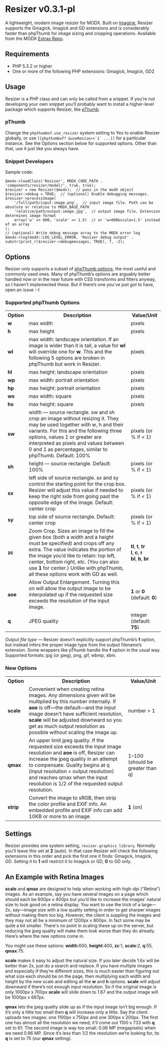 Resizer v0.3.1-pl
==========

A lightweight, modern image resizer for MODX. Built on [Imagine](https://github.com/avalanche123/Imagine), Resizer supports the Gmagick, Imagick and GD extensions and is considerably faster than phpThumb for image sizing and cropping operations. Available from the MODX [Extras Repo](http://modx.com/extras/package/resizer).

Requirements
-----------

* PHP 5.3.2 or higher
* One or more of the following PHP extensions: Gmagick, Imagick, GD2

Usage
-----

Resizer is a PHP class and can only be called from a snippet.  If you’re not developing your own snippet you’ll probably want to install a higher-level package which supports Resizer, like [pThumb](https://github.com/oo12/phpThumbOf).

### pThumb

Change the ```phpthumbof.use_resizer``` system setting to Yes to enable Resizer globally, or use ```[[phpthumbof? &useResizer=`1` ...]]``` for a particular instance.  See the Options section below for supported options.  Other than that, use it just like you always have.

### Snippet Developers

Sample code:

    $modx->loadClass('Resizer', MODX_CORE_PATH . 'components/resizer/model/', true, true);
    $resizer = new Resizer($modx);  // pass in the modX object
    $resizer->debug = TRUE;  // (optional) Enable debugging messages.
    $resizer->processImage(
    	'/full/path/input-image.png',  // input image file. Path can be absolute or relative to MODX_BASE_PATH
    	'relative/path/output-image.jpg',  // output image file. Extension determines image format
        array('w' => 600, 'scale' => 1.5)  // or 'w=600&scale=1.5' instead of an array
    );
    // (optional) Write debug message array to the MODX error log
    $modx->log(modX::LOG_LEVEL_ERROR, 'Resizer debug output' . substr(print_r($resizer->debugmessages, TRUE), 7, -2);



Options
--------

Resizer only supports a subset of [phpThumb options](http://phpthumb.sourceforge.net/demo/docs/phpthumb.readme.txt), the most useful and commonly used ones.  Many of phpThumb’s options are arguably better handled now or in the near future with CSS transforms and filters anyway, so I haven’t implemented these.  But if there’s one you’ve just _got_ to have, open an issue :-)

### Supported phpThumb Options

<table>
	<tr><th>Option</th><th>Description</th><th>Value/Unit</th></tr>
	<tr><td><b>w</b></td><td>max width</td><td>pixels</td></tr>
	<tr><td><b>h</b></td><td>max height</td><td>pixels</td></tr>
	<tr><td><b>wl</b></td><td>max width: landscape orientation. If an image is wider than it is tall, a value for <b>wl</b> will override one for <b>w</b>. This and the following 5 options are broken in phpThumb but work in Resizer.</td><td>pixels</td></tr>
	<tr><td><b>hl</b></td><td>max height: landscape orientation</td><td>pixels</td></tr>
	<tr><td><b>wp</b></td><td>max width: portrait orientation</td><td>pixels</td></tr>
	<tr><td><b>hp</b></td><td>max height: portrait orientation</td><td>pixels</td></tr>
	<tr><td><b>ws</b></td><td>max width: square</td><td>pixels</td></tr>
	<tr><td><b>hs</b></td><td>max height: square</td><td>pixels</td></tr>
	<tr><td><b>sw</b></td><td>width — source rectangle. sw and sh crop an image without resizing it. They may be used together with w, h and their variants. For this and the following three options, values 1 or greater are interpreted as pixels and values between 0 and 1 as percentages, similar to phpThumb. Default: 100%</td><td>pixels (or % if &lt; 1)</td></tr>
	<tr><td><b>sh</b></td><td>height — source rectangle. Default: 100%</td><td>pixels (or % if &lt; 1)</td></tr>
	<tr><td><b>sx</b></td><td>left side of source rectangle. sx and sy control the starting point for the crop box. Resizer will adjust this value if needed to keep the right side from going past the opposite edge of the image. Default: center crop</td><td>pixels (or % if &lt; 1)</td></tr>
	<tr><td><b>sy</b></td><td>top side of source rectangle. Default: center crop</td><td>pixels (or % if &lt; 1)</td></tr>
	<tr><td><b>zc</b></td><td>Zoom Crop. Sizes an image to fill the given box (both a width and a height must be specified) and crops off any extra.  The value indicates the portion of the image you’d like to retain: top left, center, bottom right, etc. (You can also use <b>1</b> for center.) Unlike with phpThumb, all these options work with GD as well.</td><td><b>tl</b>, <b>t</b>, <b>tr</b><br><b>l</b>, <b>c</b>, <b>r</b><br><b>bl</b>, <b>b</b>, <b>br</b></td></tr>
	<tr><td><b>aoe</b></td><td>Allow Output Enlargement. Turning this on will allow the output image to be interpolated up if the requested size exceeds the resolution of the input image.</td><td><b>1</b> or <b>0</b> (default: <b>0</b>)</td></tr>
	<tr><td><b>q</b></td><td>JPEG quality</td><td>integer (default: <b>75</b>)</td></tr>
</table>

*Output file type* — Resizer doesn’t explicitly support phpThumb’s <b>f</b> option, but instead infers the proper image type from the output filename’s extension. Some wrappers like pThumb handle the <b>f</b> option in the usual way.<br>  Supported formats: jpg (or jpeg), png, gif, wbmp, xbm.

### New Options

<table>
	<tr><th>Option</th><th>Description</th><th>Value/Unit</th></tr>
	<tr><td><b>scale</b></td><td>Convenient when creating retina images. Any dimensions given will be multiplied by this number internally. If <b>aoe</b> is off—the default—and the input image doesn’t have sufficient resolution, <b>scale</b> will be adjusted downward so you get as much output resolution as possible without scaling the image up.</td><td>number &gt; 1</td></tr>
	<tr><td><b>qmax</b></td><td>An upper limit jpeg quality. If the requested size exceeds the input image resolution and <b>aoe</b> is off, Resizer can increase the jpeg quality in an attempt to compensate. Quality begins at q (input resolution = output resolution) and reaches qmax when the input resolution is 1/2 of the requested output resolution.</td><td>1–100 (should be greater than q)</td></tr>
	<tr><td><b>strip</b></td><td>Convert the image to sRGB, then strip the color profile and EXIF info.  An embedded profile and EXIF info can add 10KB or more to an image.</td><td><b>1</b> (on)</td></tr>
</table>


Settings
--------

Resizer provides one system setting, ```resizer.graphics_library```.  Normally you’ll leave this set at **2** (auto).  In that case Resizer will check the following extensions in this order and pick the first one it finds: Gmagick, Imagick, GD. Setting it to **1** will restrict it to Imagick or GD, **0** to GD only.


An Example with Retina Images
-----------------------

**scale** and **qmax** are designed to help when working with high-dpi (“Retina”) images.  As an example, say you have several images on a page which should each be 600px x 400px but you’d like to increase the images’ natural size to look good on a retina display.  You want to use the trick of a large—2x, say—image size with a low quality setting in order to get sharper images without making them too big.  However, the client is suppling the images and they may not all be a minimum of 1200px x 800px. In fact some may be quite a bit smaller.  There's no point in scaling these up on the server, but reducing the jpeg quality will make them look worse than they do already.  Here’s where the new options come in.

You might use these options: **width**:600, **height**:400, **zc**:1, **scale**:2, **q**:55, **qmax**:75.

**scale** makes it easy to adjust the natural size.  If you later decide 1.6x will be better than 2x, just do a search and replace.  If you have multiple images and especially if they’re different sizes, this is much easier than figuring out what size each should be on the page, then multiplying each width and height by the new scale and editing all the **w** and **h** options.  **scale** will adjust downward if there’s not enough input resolution.  So if the original image is only 1000px x 700px **scale** will slide down to 1.67 and the output image will be 1000px x 667px.

**qmax** lets the jpeg quality slide up as if the input image isn’t big enough.  If it’s only a little too small then **q** will increase only a little. Say the client uploads two images: one 1100px x 750px and one 300px x 200px.  The first one has almost all the resolution we need; it’ll come out 1100 x 733 with **q** set to 61.  The second image is way too small: 0.06 MP (megapixels) when we need 0.96 MP.  Since it’s less than 1/2 the resolution we’re looking for, its **q** is set to 75 (our **qmax** setting).